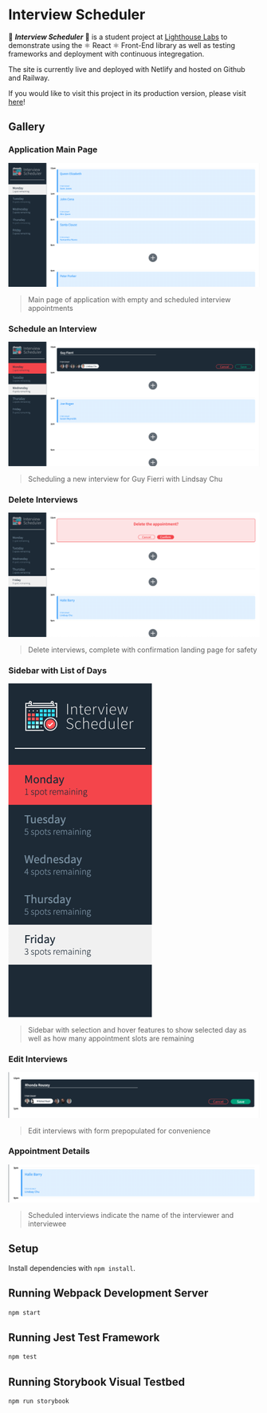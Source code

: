 # Interview Scheduler

:calendar: ***Interview Scheduler*** :calendar: is a student project at [Lighthouse Labs](https://www.lighthouselabs.ca/) to demonstrate using the :atom_symbol: React :atom_symbol: Front-End library as well as testing frameworks and deployment with continuous integregation.

The site is currently live and deployed with Netlify and hosted on Github and Railway.

If you would like to visit this project in its production version, please visit [here](https://subtle-valkyrie-5383b3.netlify.app/)!

## Gallery

### Application Main Page

!["Application Main Page"](./docs/application_full_page.png)

> Main page of application with empty and scheduled interview appointments

### Schedule an Interview

!["Schedule an Interview"](./docs/application_create_interview.png)

> Scheduling a new interview for Guy Fierri with Lindsay Chu

### Delete Interviews

!["Delete Interviews"](./docs/application_delete_interview.png)

> Delete interviews, complete with confirmation landing page for safety

### Sidebar with List of Days

!["Sidebar with List of Days"](./docs/highlight_daylist.png)

> Sidebar with selection and hover features to show selected day as well as how many appointment slots are remaining

### Edit Interviews

!["Edit Interviews"](./docs/highlight_edit_interview.png)

> Edit interviews with form prepopulated for convenience

### Appointment Details

!["Appointment Details"](./docs/highlight_scheduled_interview.png)

> Scheduled interviews indicate the name of the interviewer and interviewee

## Setup

Install dependencies with `npm install`.

## Running Webpack Development Server

```sh
npm start
```

## Running Jest Test Framework

```sh
npm test
```

## Running Storybook Visual Testbed

```sh
npm run storybook
```
